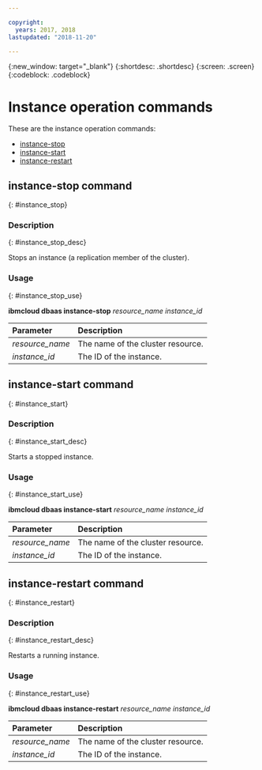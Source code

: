```yaml
---

copyright:
  years: 2017, 2018
lastupdated: "2018-11-20"

---
```


{:new_window: target="_blank"}
{:shortdesc: .shortdesc}
{:screen: .screen}
{:codeblock: .codeblock}


# Instance operation commands

These are the instance operation commands:

- [instance-stop](#instance_stop)
- [instance-start](#instance_start)
- [instance-restart](#instance_restart)


## instance-stop command
{: #instance_stop}

### Description
{: #instance_stop_desc}

Stops an instance (a replication member of the cluster).

### Usage
{: #instance_stop_use}

**ibmcloud dbaas instance-stop** *resource_name* *instance_id*

| Parameter        |  Description                  |
| :--------------- |  :--------------------------- |
| *resource_name*     |  The name of the cluster resource.        |
| *instance_id* | The ID of the instance. |


## instance-start command
{: #instance_start}

### Description
{: #instance_start_desc}

Starts a stopped instance.

### Usage
{: #instance_start_use}

**ibmcloud dbaas instance-start** *resource_name* *instance_id*

| Parameter        |  Description                  |
| :--------------- |  :--------------------------- |
| *resource_name*    |  The name of the cluster resource.      |
| *instance_id*    |  The ID of the instance.      |



## instance-restart command
{: #instance_restart}

### Description
{: #instance_restart_desc}

Restarts a running instance.

### Usage
{: #instance_restart_use}

**ibmcloud dbaas instance-restart** *resource_name* *instance_id*

| Parameter        |  Description                  |
| :--------------- |  :--------------------------- |
| *resource_name*    |  The name of the cluster resource.       |
| *instance_id* | The ID of the instance. |
